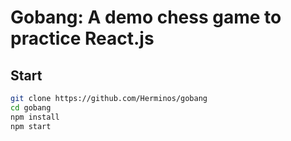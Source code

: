 # Gobang: A demo chess game to practice React.js

## Start

```bash
git clone https://github.com/Herminos/gobang
cd gobang
npm install
npm start
```